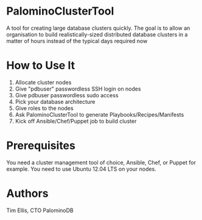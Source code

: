 PalominoClusterTool
===================

A tool for creating large database clusters quickly. The goal is to allow an
organisation to build realistically-sized distributed database clusters in a
matter of hours instead of the typical days required now


How to Use It
=============

1. Allocate cluster nodes
2. Give "pdbuser" passwordless SSH login on nodes
3. Give pdbuser passwordless sudo access
4. Pick your database architecture
5. Give roles to the nodes
6. Ask PalominoClusterTool to generate Playbooks/Recipes/Manifests
7. Kick off Ansible/Chef/Puppet job to build cluster


Prerequisites
=============

You need a cluster management tool of choice, Ansible, Chef, or Puppet for
example. You need to use Ubuntu 12.04 LTS on your nodes.


Authors
=======

Tim Ellis, CTO PalominoDB

